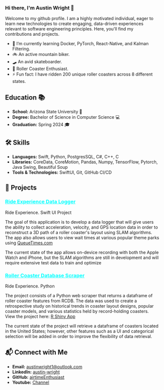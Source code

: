 <!-- Header -->
### Hi there, I'm Austin Wright 👋
Welcome to my github profile. I am a highly motivated individual, eager to learn new technologies to create engaging, data-driven experiences relevant to software engineering principles. Here, you'll find my contributions and projects.

- 🌱 I’m currently learning Docker, PyTorch, React-Native, and Kalman Filtering.
- 🚲 An active mountain biker.
- 🛹 An avid skateboarder.
- 🎢 Roller Coaster Enthusiast.
- ⚡ Fun fact: I have ridden 200 unique roller coasters across 8 different states. 


<!---Education--->
## Education 📚
- **School:** Arizona State University 🔱
- **Degree:** Bachelor of Science in Computer Science 💻
- **Graduation:** Spring 2024 🎓

<!---Skills--->
## 🛠️ Skills
- **Languages:** Swift, Python, PostgresSQL, C#, C++, C 
- **Libraries:** CoreData, CoreMotion, Pandas, Numpy, TensorFlow, Pytorch, Java Swing, Beautiful Soup
- **Tools & Technologies:** SwiftUI, Git, GitHub CI/CD

<!---Projects--->
## 🚀 Projects
### <a href="https://github.com/airtimeEnthusiast/Ride_Experience" style="color: aqua;">Ride Experience Data Logger</a>
Ride Experience. Swift UI Project

The goal of this application is to develop a data logger that will give users the ability to collect acceleration, velocity, and GPS location data in order to reconstruct a 3D path of a roller coaster's layout using SLAM algorithms. The app also allows users to view wait times at various popular theme parks using [QueueTimes.com](https://queue-times.com/pages/api) 

The current state of the app allows on-device recording with both the Apple Watch and iPhone, but the SLAM algorithms are still in development and will require extensive test data to train and optimize

### <a href="https://github.com/airtimeEnthusiast/RCDBScraper" style="color: aqua;">Roller Coaster Database Scraper</a>
Ride Experience. Python 

The project consists of a Python web scraper that returns a dataframe of roller coaster features from RCDB. The data was used to create a retrospective study on historical trends in coaster layout designs, popular coaster models, and various statistics held by record-holding coasters. View the project here: [R Shiny App](https://wrightapps.shinyapps.io/TidyverseStudy)

The current state of the project will retrieve a dataframe of coasters located in the United States; however, other features such as a UI and categorical selection will be added in order to improve the flexibility of data retrieval. 

<!-- Connect with Me Section -->
## 📬 Connect with Me
- **Email:** [austinwright1@outlook.com](mailto:austinwright1@outlook.com?subject=%20Hi%20there%20Austin)
- **LinkedIn:** [austin-wright](https://www.linkedin.com/in/austin-wright/)
- **GitHub:** [airtimeEnthusiast](https://github.com/airtimeEnthusiast)
- **Youtube:** [Channel](https://www.youtube.com/channel/UCDvfgnlvZp0b-4JqWbONYkQ)


<!--
**airtimeEnthusiast/airtimeEnthusiast** is a ✨ _special_ ✨ repository because its `README.md` (this file) appears on your GitHub profile.

Here are some ideas to get you started:

- 🔭 I’m currently working on ...
- 🌱 I’m currently learning ...
- 👯 I’m looking to collaborate on ...
- 🤔 I’m looking for help with ...
- 💬 Ask me about ...
- 📫 How to reach me: ...
- 😄 Pronouns: ...
- ⚡ Fun fact: ...
-->
